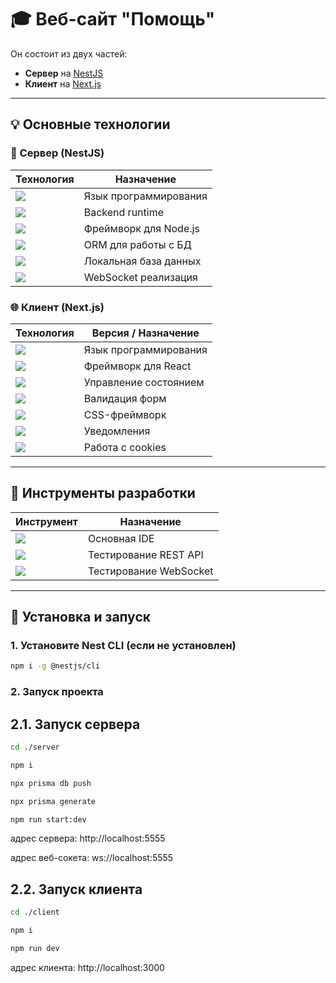 # 🎓 Веб-сайт "Помощь"

Он состоит из двух частей:

- **Сервер** на [NestJS](https://nestjs.com/)
- **Клиент** на [Next.js](https://nextjs.org/)

---

## 💡 Основные технологии

### 🚀 Сервер (NestJS)

| Технология                                                                                   | Назначение            |
| -------------------------------------------------------------------------------------------- | --------------------- |
| <img src="https://img.shields.io/badge/TypeScript-3178C6?logo=typescript&logoColor=white" /> | Язык программирования |
| <img src="https://img.shields.io/badge/NodeJs-5FA04E?logo=nodedotjs&logoColor=white" />      | Backend runtime       |
| <img src="https://img.shields.io/badge/NestJs-black?logo=nestjs&logoColor=E0234E" />         | Фреймворк для Node.js |
| <img src="https://img.shields.io/badge/Prisma ORM-white?logo=prisma&logoColor=2D3748" />     | ORM для работы с БД   |
| <img src="https://img.shields.io/badge/SQLite-white?logo=sqlite&logoColor=003B57" />         | Локальная база данных |
| <img src="https://img.shields.io/badge/Socket.io-010101?logo=socket.io&logoColor=white" />   | WebSocket реализация  |

### 🌐 Клиент (Next.js)

| Технология                                                                                           | Версия / Назначение   |
| ---------------------------------------------------------------------------------------------------- | --------------------- |
| <img src="https://img.shields.io/badge/TypeScript-3178C6?logo=typescript&logoColor=white" />         | Язык программирования |
| <img src="https://img.shields.io/badge/NextJs-white?logo=nextdotjs&logoColor=000000" />              | Фреймворк для React   |
| <img src="https://img.shields.io/badge/React Query-white?logo=reactquery&logoColor=FF4154" />        | Управление состоянием |
| <img src="https://img.shields.io/badge/React Hook Form-EC5990?logo=reacthookform&logoColor=white" /> | Валидация форм        |
| <img src="https://img.shields.io/badge/Tailwind v4-06B6D4?logo=tailwindcss&logoColor=white" />       | CSS-фреймворк         |
| <img src="https://img.shields.io/badge/Sonner-black?logo=sonner&logoColor=white" />                  | Уведомления           |
| <img src="https://img.shields.io/badge/Js Cookie-F7DF1E?logo=jscookie&logoColor=F7DF1E" />           | Работа с cookies      |

---

## 🧰 Инструменты разработки

| Инструмент                                                                                    | Назначение             |
| --------------------------------------------------------------------------------------------- | ---------------------- |
| <img src="https://img.shields.io/badge/VS code-blue?logo=visualstudiocode&logoColor=white" /> | Основная IDE           |
| <img src="https://img.shields.io/badge/Insomnia-4000BF?logo=insomnia&logoColor=white" />      | Тестирование REST API  |
| <img src="https://img.shields.io/badge/Postman-FF6C37?logo=postman&logoColor=white" />        | Тестирование WebSocket |

---

## 🧪 Установка и запуск

### 1. Установите Nest CLI (если не установлен)

```bash
npm i -g @nestjs/cli
```

### 2. Запуск проекта

## 2.1. Запуск сервера

```bash
cd ./server
```

```bash
npm i
```

```bash
npx prisma db push
```

```bash
npx prisma generate
```

```bash
npm run start:dev
```

адрес сервера: http://localhost:5555

адрес веб-сокета: ws://localhost:5555

## 2.2. Запуск клиента

```bash
cd ./client
```

```bash
npm i
```

```bash
npm run dev
```

адрес клиента: http://localhost:3000
